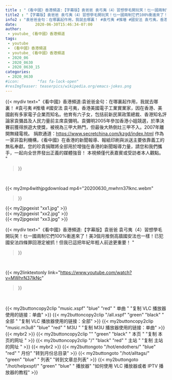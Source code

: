 ```yaml
---
title : "《看中國》香港頻道:【字幕版】袁爸爸 袁弓夷（4）習想學毛開玩笑！乜一國兩制它們100%衝進來了！美3個月推倒高牆國安法也一樣！已犯國安法四條罪回港定被抓！但我已這把年紀年輕人前途更重要！ "
title2 : "【字幕版】袁爸爸 袁弓夷（4）習想學毛開玩笑！乜一國兩制它們100%衝進來了！美3個月推倒高牆國安法也一樣！已犯國安法四條罪回港定被抓！但我已這把年紀年輕人前途更重要！ "
info2 : "袁爸爸金句：在哪裏起作用，我就去哪裏！ #袁弓夷 #推墻 #國安法 袁弓夷，香港美國電子工業實業家，因在香港、美國創有多家電子企業而知名。他育有六子女，包括前新民黨政策總裁、香港知名評論家袁彌昌及人民力量前主席袁彌明。袁彌明2005年參加香港小姐競選，於準決賽前獲得旅遊大使獎，被視為三甲大熱門，但最後大熱倒灶三甲不入。2007年離開無綫電視。 捐款通道：https://www.secretchina.com/kzgd/index.html 作為一家非盈利機構，《看中國》在香港的新聞報導、報紙印刷與派送主要依靠義工的無私奉獻。您的珍貴捐贈將全部用於增強在香港的新聞報導力量，請您和我們攜手，一起向全世界發出正義的媒體強音！ 本視頻僅代表嘉賓或受訪者本人觀點。 "
date:        2020-06-30T15:46:34-07:00
author:
 - youtube_《看中國》香港頻道
tags:
 - youtube
 - 《看中國》香港頻道
 - youtube_《看中國》香港頻道
 - 2020_06
 - 2020_0630
 - 2020_0630_15
categories:
 - 2020_0630
#icon:        "fas fa-lock-open"
#resImgTeaser: teaserpics/wikipedia.org/emacs-jokes.png
---
```


{{< mydiv text="《看中國》香港頻道:袁爸爸金句：在哪裏起作用，我就去哪裏！ #袁弓夷 #推墻 #國安法 袁弓夷，香港美國電子工業實業家，因在香港、美國創有多家電子企業而知名。他育有六子女，包括前新民黨政策總裁、香港知名評論家袁彌昌及人民力量前主席袁彌明。袁彌明2005年參加香港小姐競選，於準決賽前獲得旅遊大使獎，被視為三甲大熱門，但最後大熱倒灶三甲不入。2007年離開無綫電視。 捐款通道：https://www.secretchina.com/kzgd/index.html 作為一家非盈利機構，《看中國》在香港的新聞報導、報紙印刷與派送主要依靠義工的無私奉獻。您的珍貴捐贈將全部用於增強在香港的新聞報導力量，請您和我們攜手，一起向全世界發出正義的媒體強音！ 本視頻僅代表嘉賓或受訪者本人觀點。 "
>}}
<br>


{{< my2mp4withjpgdownload mp4="20200630_mwhrn37lknc.webm"
>}}

{{< my2jpgexist "xx1.jpg" >}}<br>
{{< my2jpgexist "xx2.jpg" >}}<br>
{{< my2jpgexist "xx3.jpg" >}}<br>



{{< mydiv text="《看中國》香港頻道:【字幕版】袁爸爸 袁弓夷（4）習想學毛開玩笑！乜一國兩制它們100%衝進來了！美3個月推倒高牆國安法也一樣！已犯國安法四條罪回港定被抓！但我已這把年紀年輕人前途更重要！ "
>}}
<br>

{{< my2linktextonly link="https://www.youtube.com/watch?v=MWhrN37lkNc"
>}}


<br>

{{< my2buttoncopy2clip "music.xspf"        "blue"   "red"    " 单曲 "  "复制 VLC 播放器使用的链接：单曲" >}} {{< my2buttoncopy2clip "/all.xspf"         "green"  "black"  " 全部 "  "复制 VLC 播放器使用的链接：全部" >}} {{< my2buttoncopy2clip "music.m3u8"        "blue"   "red"    " M3U  "    "复制 M3U 播放器使用的链接：单曲" >}} {{< mybr2 >}} {{< my2buttoncopy2clip ""                  "green"  "black"  " 本页 "    "复制 本页的网址 " >}} {{< my2buttoncopy2clip "/"                 "black"  "red"    " 主站 "    "复制 主站的网址 " >}} {{< mybr2 >}} {{< my2buttongoto      "/hot/endothers/"   "blue"   "red"    " 月份"   "转到月份总目录" >}} {{< my2buttongoto      "/hot/alltags/"     "green"  "blue"   " 列表"   "转到文章总列表" >}} {{< my2buttongoto      "/hot/helpxspf/"    "green"  "blue"   " 播放器" "如何使用 VLC 播放器或者 IPTV 播放器的教程" >}} 

